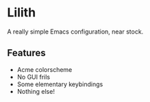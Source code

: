 # Lilith

A really simple Emacs configuration, near stock.

## Features

* Acme colorscheme
* No GUI frils
* Some elementary keybindings
* Nothing else!